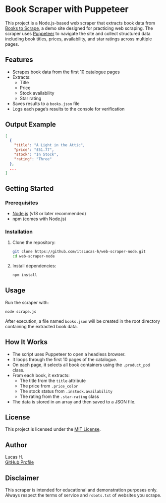 # Book Scraper with Puppeteer

This project is a Node.js-based web scraper that extracts book data from [Books to Scrape](https://books.toscrape.com/), a demo site designed for practicing web scraping. The scraper uses [Puppeteer](https://pptr.dev/) to navigate the site and collect structured data including book titles, prices, availability, and star ratings across multiple pages.

## Features

- Scrapes book data from the first 10 catalogue pages
- Extracts:
  - Title
  - Price
  - Stock availability
  - Star rating
- Saves results to a `books.json` file
- Logs each page’s results to the console for verification

## Output Example

```json
[
  {
    "title": "A Light in the Attic",
    "price": "£51.77",
    "stock": "In Stock",
    "rating": "Three"
  },
  ...
]
```

## Getting Started

### Prerequisites

- [Node.js](https://nodejs.org/) (v18 or later recommended)
- npm (comes with Node.js)

### Installation

1. Clone the repository:

   ```bash
   git clone https://github.com/itsLucas-h/web-scraper-node.git
   cd web-scraper-node
   ```

2. Install dependencies:

   ```bash
   npm install
   ```

## Usage

Run the scraper with:

```bash
node scrape.js
```

After execution, a file named `books.json` will be created in the root directory containing the extracted book data.

## How It Works

- The script uses Puppeteer to open a headless browser.
- It loops through the first 10 pages of the catalogue.
- On each page, it selects all book containers using the `.product_pod` class.
- From each book, it extracts:
  - The title from the `title` attribute
  - The price from `.price_color`
  - The stock status from `.instock.availability`
  - The rating from the `.star-rating` class
- The data is stored in an array and then saved to a JSON file.

## License

This project is licensed under the [MIT License](LICENSE).

## Author

Lucas H.  
[GitHub Profile](https://github.com/itsLucas-h)

## Disclaimer

This scraper is intended for educational and demonstration purposes only. Always respect the terms of service and `robots.txt` of websites you scrape.
